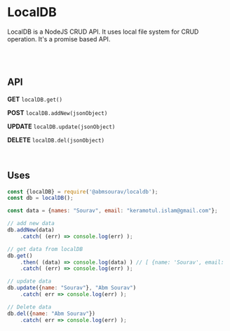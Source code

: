 # LocalDB
LocalDB is a NodeJS CRUD API. It uses local file system for CRUD operation. It's a promise based API.

<br>
<br>

## API

**GET** `localDB.get()`

**POST** `localDB.addNew(jsonObject)`

**UPDATE** `localDB.update(jsonObject)`

**DELETE** `localDB.del(jsonObject)`

<br>

## Uses
```js
const {localDB} = require('@abmsourav/localdb');
const db = localDB();

const data = {names: "Sourav", email: "keramotul.islam@gmail.com"};

// add new data
db.addNew(data)
	.catch( (err) => console.log(err) );

// get data from localDB
db.get()
	.then( (data) => console.log(data) ) // [ {name: 'Sourav', email: 'keramotul.islam@gmail.com'} ]
	.catch( (err) => console.log(err) );

// update data
db.update({name: "Sourav"}, "Abm Sourav")
	.catch( err => console.log(err) );

// Delete data
db.del({name: "Abm Sourav"})
	.catch( err => console.log(err) );
```

